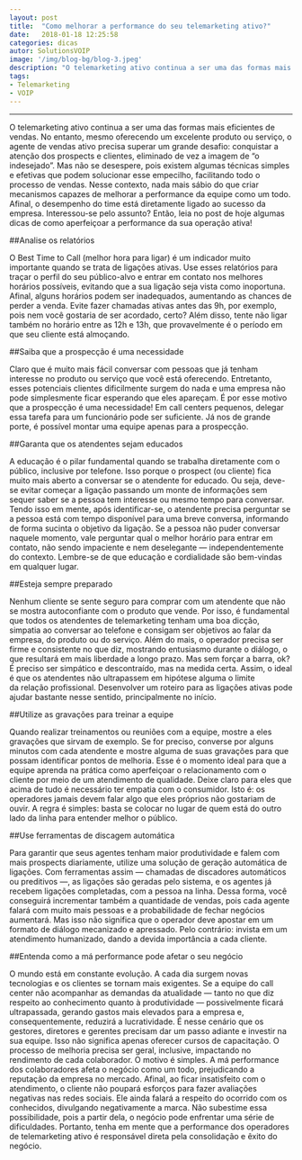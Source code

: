 ```yaml
---
layout: post
title:  "Como melhorar a performance do seu telemarketing ativo?"
date:   2018-01-18 12:25:58
categories: dicas
autor: SolutionsVOIP
image: '/img/blog-bg/blog-3.jpeg'
description: "O telemarketing ativo continua a ser uma das formas mais eficientes de vendas."
tags:
- Telemarketing
- VOIP
---
```

---

O telemarketing ativo continua a ser uma das formas mais eficientes de vendas. No entanto, mesmo oferecendo um excelente produto ou serviço, o agente de vendas ativo precisa superar um grande desafio: conquistar a atenção dos prospects e clientes, eliminado de vez a imagem de “o indesejado”.
Mas não se desespere, pois existem algumas técnicas simples e efetivas que podem solucionar esse empecilho, facilitando todo o processo de vendas.
Nesse contexto, nada mais sábio do que criar mecanismos capazes de melhorar a performance da equipe como um todo. Afinal, o desempenho do time está diretamente ligado ao sucesso da empresa.
Interessou-se pelo assunto? Então, leia no post de hoje algumas dicas de como aperfeiçoar a performance da sua operação ativa!

##Analise os relatórios

O Best Time to Call (melhor hora para ligar) é um indicador muito importante quando se trata de ligações ativas. Use esses relatórios para traçar o perfil do seu público-alvo e entrar em contato nos melhores horários possíveis, evitando que a sua ligação seja vista como inoportuna.
Afinal, alguns horários podem ser inadequados, aumentando as chances de perder a venda. Evite fazer chamadas ativas antes das 9h, por exemplo, pois nem você gostaria de ser acordado, certo? Além disso, tente não ligar também no horário entre as 12h e 13h, que provavelmente é o período em que seu cliente está almoçando.

##Saiba que a prospecção é uma necessidade

Claro que é muito mais fácil conversar com pessoas que já tenham interesse no produto ou serviço que você está oferecendo.
Entretanto, esses potenciais clientes dificilmente surgem do nada e uma empresa não pode simplesmente ficar esperando que eles apareçam. É por esse motivo que a prospecção é uma necessidade!
Em call centers pequenos, delegar essa tarefa para um funcionário pode ser suficiente. Já nos de grande porte, é possível montar uma equipe apenas para a prospecção.

##Garanta que os atendentes sejam educados

A educação é o pilar fundamental quando se trabalha diretamente com o público, inclusive por telefone. Isso porque o prospect (ou cliente) fica muito mais aberto a conversar se o atendente for educado.
Ou seja, deve-se evitar começar a ligação passando um monte de informações sem sequer saber se a pessoa tem interesse ou mesmo tempo para conversar. Tendo isso em mente, após identificar-se, o atendente precisa perguntar se a pessoa está com tempo disponível para uma breve conversa, informando de forma sucinta o objetivo da ligação.
Se a pessoa não puder conversar naquele momento, vale perguntar qual o melhor horário para entrar em contato, não sendo impaciente e nem deselegante — independentemente do contexto. Lembre-se de que educação e cordialidade são bem-vindas em qualquer lugar.

##Esteja sempre preparado

Nenhum cliente se sente seguro para comprar com um atendente que não se mostra autoconfiante com o produto que vende.
Por isso, é fundamental que todos os atendentes de telemarketing tenham uma boa dicção, simpatia ao conversar ao telefone e consigam ser objetivos ao falar da empresa, do produto ou do serviço.
Além do mais, o operador precisa ser firme e consistente no que diz, mostrando entusiasmo durante o diálogo, o que resultará em mais liberdade a longo prazo. Mas sem forçar a barra, ok?
É preciso ser simpático e descontraído, mas na medida certa. Assim, o ideal é que os atendentes não ultrapassem em hipótese alguma o limite da relação profissional. Desenvolver um roteiro para as ligações ativas pode ajudar bastante nesse sentido, principalmente no início.

##Utilize as gravações para treinar a equipe

Quando realizar treinamentos ou reuniões com a equipe, mostre a eles gravações que sirvam de exemplo. Se for preciso, converse por alguns minutos com cada atendente e mostre alguma de suas gravações para que possam identificar pontos de melhoria.
Esse é o momento ideal para que a equipe aprenda na prática como aperfeiçoar o relacionamento com o cliente por meio de um atendimento de qualidade.
Deixe claro para eles que acima de tudo é necessário ter empatia com o consumidor. Isto é: os operadores jamais devem falar algo que eles próprios não gostariam de ouvir. A regra é simples: basta se colocar no lugar de quem está do outro lado da linha para entender melhor o público.

##Use ferramentas de discagem automática

Para garantir que seus agentes tenham maior produtividade e falem com mais prospects diariamente, utilize uma solução de geração automática de ligações. Com ferramentas assim — chamadas de discadores automáticos ou preditivos —, as ligações são geradas pelo sistema, e os agentes já recebem ligações completadas, com a pessoa na linha.
Dessa forma, você conseguirá incrementar também a quantidade de vendas, pois cada agente falará com muito mais pessoas e a probabilidade de fechar negócios aumentará.
Mas isso não significa que o operador deve apostar em um formato de diálogo mecanizado e apressado. Pelo contrário: invista em um atendimento humanizado, dando a devida importância a cada cliente.

##Entenda como a má performance pode afetar o seu negócio

O mundo está em constante evolução. A cada dia surgem novas tecnologias e os clientes se tornam mais exigentes. Se a equipe do call center não acompanhar as demandas da atualidade — tanto no que diz respeito ao conhecimento quanto à produtividade — possivelmente ficará ultrapassada, gerando gastos mais elevados para a empresa e, consequentemente, reduzirá a lucratividade.
É nesse cenário que os gestores, diretores e gerentes precisam dar um passo adiante e investir na sua equipe. Isso não significa apenas oferecer cursos de capacitação. O processo de melhoria precisa ser geral, inclusive, impactando no rendimento de cada colaborador.
O motivo é simples. A má performance dos colaboradores afeta o negócio como um todo, prejudicando a reputação da empresa no mercado. Afinal, ao ficar insatisfeito com o atendimento, o cliente não poupará esforços para fazer avaliações negativas nas redes sociais. Ele ainda falará a respeito do ocorrido com os conhecidos, divulgando negativamente a marca.
Não subestime essa possibilidade, pois a partir dela, o negócio pode enfrentar uma série de dificuldades. Portanto, tenha em mente que a performance dos operadores de telemarketing ativo é responsável direta pela consolidação e êxito do negócio.